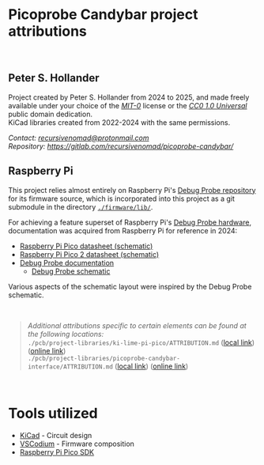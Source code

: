 # Picoprobe Candybar project attributions

&nbsp;






## Peter S. Hollander

Project created by Peter S. Hollander from 2024 to 2025, and made freely available under your choice of the [*MIT-0*](./LICENSE.txt) license or the [*CC0 1.0 Universal*][URL-CC0] public domain dedication.  
KiCad libraries created from 2022-2024 with the same permissions.

*Contact: <recursivenomad@protonmail.com>*  
*Repository: <https://gitlab.com/recursivenomad/picoprobe-candybar/>*



## Raspberry Pi

This project relies almost entirely on Raspberry Pi's [Debug Probe repository][URL-Debug-Probe] for its firmware source, which is incorporated into this project as a git submodule in the directory [`./firmware/lib/`](./firmware/lib/).

For achieving a feature superset of Raspberry Pi's [Debug Probe hardware][URL-Debug-Probe-Brief], documentation was acquired from Raspberry Pi for reference in 2024:

- [Raspberry Pi Pico datasheet (schematic)][URL-Pico-Schematic]
- [Raspberry Pi Pico 2 datasheet (schematic)][URL-Pico-2-Schematic]
- [Debug Probe documentation][URL-Debug-Probe-Docs]
  - [Debug Probe schematic][URL-Debug-Probe-Schematic]

Various aspects of the schematic layout were inspired by the Debug Probe schematic.

&nbsp;






> *Additional attributions specific to certain elements can be found at the following locations:*  
> `./pcb/project-libraries/ki-lime-pi-pico/ATTRIBUTION.md` ([local link](./pcb/project-libraries/ki-lime-pi-pico/ATTRIBUTION.md)) ([online link](https://github.com/recursivenomad/ki-lime-pi-to-go/blob/main/ATTRIBUTION.md))  
> `./pcb/project-libraries/picoprobe-candybar-interface/ATTRIBUTION.md` ([local link](./pcb/project-libraries/picoprobe-candybar-interface/ATTRIBUTION.md)) ([online link](https://gitlab.com/recursivenomad/picoprobe-candybar-interface/-/blob/main/ATTRIBUTION.md))

&nbsp;






# Tools utilized

- [KiCad][URL-KiCad] - Circuit design
- [VSCodium][URL-VSCodium] - Firmware composition
- [Raspberry Pi Pico SDK][URL-Pico-SDK]






[URL-MIT-0]: <https://opensource.org/license/mit-0/>
[URL-CC0]: <https://creativecommons.org/publicdomain/zero/1.0/>

[URL-Debug-Probe]: <https://github.com/raspberrypi/debugprobe/>
[URL-Debug-Probe-Brief]: <https://datasheets.raspberrypi.com/debug/raspberry-pi-debug-probe-product-brief.pdf>
[URL-Debug-Probe-Docs]: <https://www.raspberrypi.com/documentation/microcontrollers/debug-probe.html>
[URL-Debug-Probe-Schematic]: <https://datasheets.raspberrypi.com/debug/raspberry-pi-debug-probe-schematics.pdf>
[URL-Pico-Schematic]: <https://datasheets.raspberrypi.com/pico/pico-datasheet.pdf#pico-schematic>
[URL-Pico-2-Schematic]: <https://datasheets.raspberrypi.com/pico/pico-2-datasheet.pdf#schematic>

[URL-KiCad]: <https://www.kicad.org/>
[URL-VSCodium]: <https://vscodium.com/>
[URL-Pico-SDK]: <https://github.com/raspberrypi/pico-sdk>
